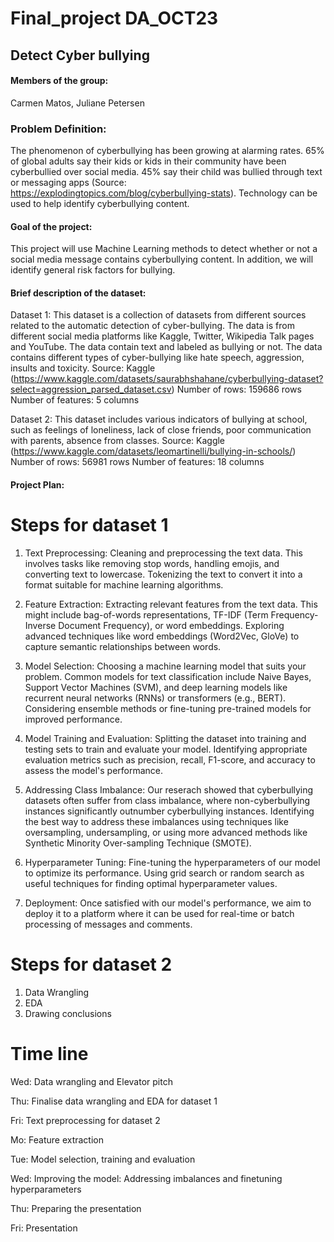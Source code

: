 # Final_project DA_OCT23
## Detect Cyber bullying

#### Members of the group:
Carmen Matos, 
Juliane Petersen

### Problem Definition:
The phenomenon of cyberbullying has been growing at alarming rates. 65% of global adults say their kids or kids in their community have been cyberbullied over social media. 45% say their child was bullied through text or messaging apps (Source: https://explodingtopics.com/blog/cyberbullying-stats). Technology can be used to help identify cyberbullying content.

#### Goal of the project:
This project will use Machine Learning methods to detect whether or not a social media message contains cyberbullying content. In addition, we will identify general risk factors for bullying.  
#### Brief description of the dataset:

Dataset 1: 
This dataset is a collection of datasets from different sources related to the automatic detection of cyber-bullying.
The data is from different social media platforms like Kaggle, Twitter, Wikipedia Talk pages and YouTube. The data 
contain text and labeled as bullying or not. The data contains different types of cyber-bullying like hate speech, 
aggression, insults and toxicity.
Source: Kaggle (https://www.kaggle.com/datasets/saurabhshahane/cyberbullying-dataset?select=aggression_parsed_dataset.csv)
Number of rows: 159686 rows
Number of features: 5 columns

Dataset 2: 
This dataset includes various indicators of bullying at school, such as feelings of loneliness, lack of close friends, poor communication with parents, absence from classes. 
Source: Kaggle (https://www.kaggle.com/datasets/leomartinelli/bullying-in-schools/)
Number of rows: 56981 rows
Number of features: 18 columns


#### Project Plan:

# Steps for dataset 1
1. Text Preprocessing:
Cleaning and preprocessing the text data. This involves tasks like removing stop words, handling emojis, and converting text to lowercase.
Tokenizing the text to convert it into a format suitable for machine learning algorithms.

2. Feature Extraction:
Extracting relevant features from the text data. This might include bag-of-words representations, 
TF-IDF (Term Frequency-Inverse Document Frequency), or word embeddings.
Exploring advanced techniques like word embeddings (Word2Vec, GloVe) to capture semantic relationships between words.

3. Model Selection:
Choosing a machine learning model that suits your problem. Common models for text classification include Naive Bayes, 
Support Vector Machines (SVM), and deep learning models like recurrent neural networks (RNNs) or transformers (e.g., BERT).
Considering ensemble methods or fine-tuning pre-trained models for improved performance.

4. Model Training and Evaluation:
Splitting the dataset into training and testing sets to train and evaluate your model.
Identifying appropriate evaluation metrics such as precision, recall, F1-score, and accuracy to assess the model's performance.

5. Addressing Class Imbalance:
Our reserach showed that cyberbullying datasets often suffer from class imbalance, where non-cyberbullying instances significantly outnumber 
cyberbullying instances. Identifying the best way to address these imbalances using techniques like oversampling, undersampling, or using more advanced 
methods like Synthetic Minority Over-sampling Technique (SMOTE).

6. Hyperparameter Tuning:
Fine-tuning the hyperparameters of our model to optimize its performance. Using grid search or random search as useful techniques for finding optimal hyperparameter values.

7. Deployment:
Once satisfied with our model's performance, we aim to deploy it to a platform where it can be used for real-time or batch processing of messages and comments.


# Steps for dataset 2

1. Data Wrangling
2. EDA
3. Drawing conclusions


# Time line

Wed: Data wrangling and Elevator pitch

Thu: Finalise data wrangling and EDA for dataset 1

Fri: Text preprocessing for dataset 2

Mo: Feature extraction

Tue: Model selection, training and evaluation

Wed: Improving the model: Addressing imbalances and finetuning hyperparameters

Thu: Preparing the presentation

Fri: Presentation


